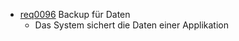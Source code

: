   * [req0096](https://github.com/DomainDrivenArchitecture/ddaRequirement/blob/master/en/requirements/req0096.md) Backup für Daten
    * Das System sichert die Daten einer Applikation